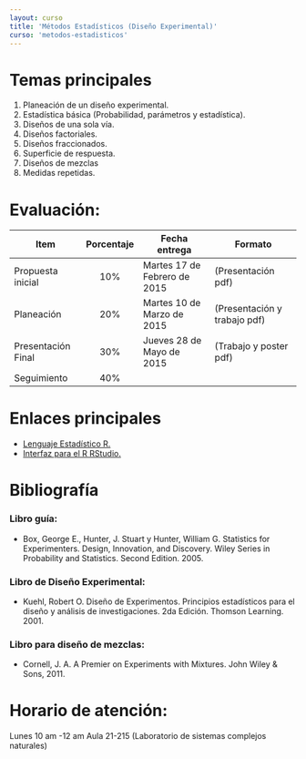 ```yaml
---
layout: curso
title: 'Métodos Estadísticos (Diseño Experimental)'
curso: 'metodos-estadisticos'
---
```



# Temas principales
1. Planeación de un diseño experimental.
2. Estadística básica (Probabilidad, parámetros y estadística).
3. Diseños de una sola vía.
4. Diseños factoriales.
5. Diseños fraccionados.
6. Superficie de respuesta.
7. Diseños de mezclas
8. Medidas repetidas.


# Evaluación:

| Item | Porcentaje | Fecha entrega | Formato |
| ------------ | :----------: | ------------ | --------- |
| Propuesta inicial	| 10% | Martes 17 de Febrero de 2015 | (Presentación pdf) |
| Planeación	| 20% | Martes 10 de Marzo de 2015 | (Presentación y trabajo pdf) |
| Presentación Final   |	 30% | Jueves 28 de Mayo de 2015 | (Trabajo y poster pdf) |
| Seguimiento |	 40% |  |

# Enlaces principales

* [Lenguaje Estadístico R.](http://cran.r-project.org/bin/windows/base/)
* [Interfaz para el R RStudio.](http://www.rstudio.com/products/rstudio/download/)

# Bibliografía

### Libro guía:

- Box, George E., Hunter, J. Stuart y Hunter, William G. Statistics for Experimenters. Design, Innovation, and Discovery. Wiley Series in Probability and Statistics. Second Edition. 2005.

### Libro de Diseño Experimental:

- Kuehl, Robert O. Diseño de Experimentos. Principios estadísticos para el diseño y análisis de investigaciones. 2da Edición. Thomson Learning. 2001. 

### Libro para diseño de mezclas:

- Cornell, J. A. A Premier on Experiments with Mixtures. John Wiley & Sons, 2011.

# Horario de atención:

Lunes 10 am -12 am Aula 21-215 (Laboratorio de sistemas complejos naturales)

